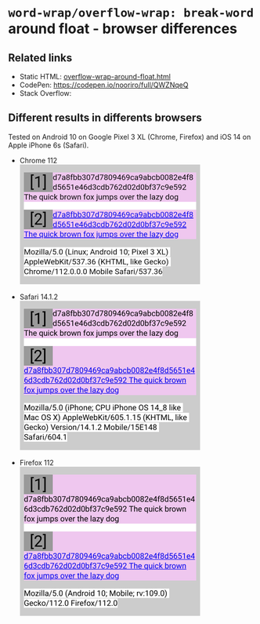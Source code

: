 # `word-wrap/overflow-wrap: break-word` around float - browser differences

## Related links

- Static HTML: [overflow-wrap-around-float.html](https://nooriro.github.io/hello/230415-overflow-wrap-around-float/overflow-wrap-around-float.html)
- CodePen: <https://codepen.io/nooriro/full/QWZNqeQ>
- Stack Overflow:

## Different results in differents browsers

Tested on Android 10 on Google Pixel 3 XL (Chrome, Firefox) and iOS 14 on Apple iPhone 6s (Safari).

- Chrome 112\
  <img src="overflow-wrap-around-float-android-chrome-112-230415.png" alt="overflow-wrap-around-float-android-chrome-112-230415" width="368">

- Safari 14.1.2\
  <img src="overflow-wrap-around-float-ios-safari-14_1_2-230415.png" alt="overflow-wrap-around-float-ios-safari-14_1_2-230415" width="368">

- Firefox 112\
  <img src="overflow-wrap-around-float-android-firefox-112-230415.png" alt="overflow-wrap-around-float-android-firefox-112-230415" width="368">
